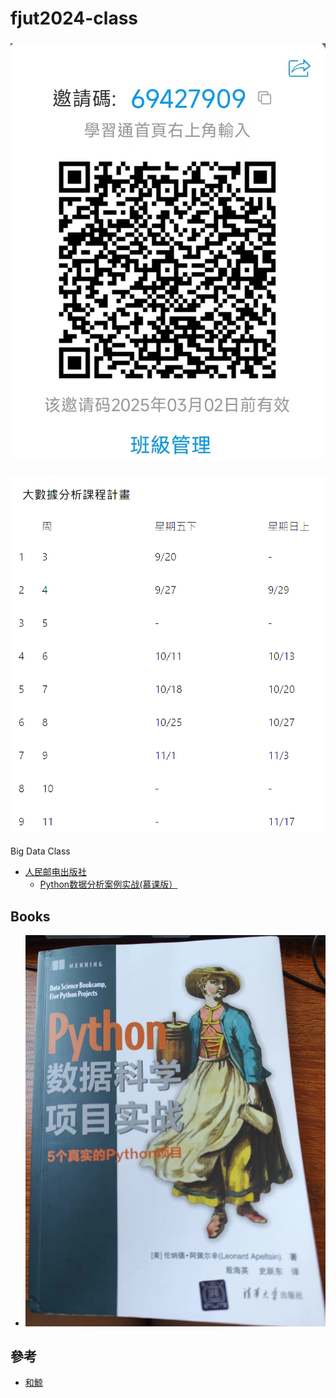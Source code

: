 # fjut2024-class
### ![QR](https://github.com/jumbokh/fjut2024-class/blob/main/images/bigdata.jpg)
### ![行事曆](https://github.com/jumbokh/fjut2024-class/blob/main/images/%E5%A4%A7%E6%95%B8%E6%93%9A-2024.png)
Big Data Class 
* [人民邮电出版社](https://www.ptpress.com.cn/)
    * [Python数据分析案例实战(慕课版）](https://www.ptpress.com.cn/shopping/buy?bookId=dd4b3dc6-3c10-4fed-ad8f-f5addb23fb0c)
## Books
* ![python case](https://github.com/jumbokh/fjut2024-class/blob/main/images/python%E6%95%B8%E6%93%9A%E7%A7%91%E5%AD%B8%E9%A0%85%E7%9B%AE%E5%AF%A6%E6%88%B0.jpg)
## 參考
* [和鯨](https://www.heywhale.com/home/special/detail/5e4a31f980da780037bb7a05)
